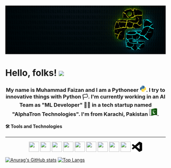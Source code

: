 <!--
### Hi there 👋
-->
![python cover img](resources/python-4785225.jpg)
# Hello, folks! <img src="https://raw.githubusercontent.com/MartinHeinz/MartinHeinz/master/wave.gif" width="30px">
<h3 align='center'>My name is Muhammad Faizan and I am a Pythoneer <img height="20" width="20" src="resources/giphy.gif">. I try to innovative things with Python 🏳️. I'm currently working in an AI Team as "ML Developer" 👨‍💻 in a tech startup named "AlphaTron Technologies". I'm from Karachi, Pakistan <img height="25" width="25" src="resources/pakistan.png">.</h3>

#### 🛠️ Tools and Technologies
----
<p align="center">
  <img height="32" width="32" src="https://unpkg.com/simple-icons@v4/icons/tensorflow.svg" /> <img height="32" width="32" src="https://unpkg.com/simple-icons@v4/icons/keras.svg" /> <img height="32" width="32" src="https://unpkg.com/simple-icons@v4/icons/python.svg" /> <img height="32" width="32" src="https://unpkg.com/simple-icons@v4/icons/anaconda.svg" /> <img height="32" width="32" src="https://unpkg.com/simple-icons@v4/icons/jupyter.svg" /> <img height="32" width="32" src="https://unpkg.com/simple-icons@v4/icons/pycharm.svg" /> <img height="32" width="32" src="https://unpkg.com/simple-icons@v4/icons/git.svg" /> <img height="32" width="32" src="https://unpkg.com/simple-icons@v4/icons/github.svg" /> <img height="32" width="32" src="https://unpkg.com/simple-icons@v4/icons/gitlfs.svg" /> <img height="32" width="32" src="resources/visualstudiocode.svg" />
</p>

[![Anurag's GitHub stats](https://github-readme-stats.vercel.app/api?username=qfaizan401&show_icons=true&theme=radical)](https://github.com/anuraghazra/github-readme-stats)
[![Top Langs](https://github-readme-stats.vercel.app/api/top-langs/?username=qfaizan401&theme=radical&hide=html,shell)](https://github.com/anuraghazra/github-readme-stats)




<!--
**qfaizan401/qfaizan401** is a ✨ _special_ ✨ repository because its `README.md` (this file) appears on your GitHub profile.

Here are some ideas to get you started:

- 🔭 I’m currently working on ...
- 🌱 I’m currently learning ...
- 👯 I’m looking to collaborate on ...
- 🤔 I’m looking for help with ...
- 💬 Ask me about ...
- 📫 How to reach me: ...
- 😄 Pronouns: ...
- ⚡ Fun fact: ...
-->
